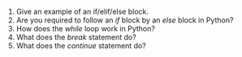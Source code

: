 1. Give an example of an if/elif/else block.
2. Are you required to follow an *if* block by an *else* block in Python?
3. How does the *while* loop work in Python?
4. What does the *break* statement do?
5. What does the *continue* statement do?